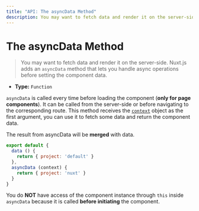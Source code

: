 ```yaml
---
title: "API: The asyncData Method"
description: You may want to fetch data and render it on the server-side. Nuxt.js adds an `asyncData` method that lets you handle async operations before setting the component data.
---
```


# The asyncData Method

> You may want to fetch data and render it on the server-side. Nuxt.js adds an `asyncData` method that lets you handle async operations before setting the component data.

- **Type:** `Function`

`asyncData` is called every time before loading the component (**only for page components**). It can be called from the server-side or before navigating to the corresponding route. This method receives the [`context`](/api/context) object as the first argument, you can use it to fetch some data and return the component data.

The result from asyncData will be **merged** with data.

```js
export default {
  data () {
    return { project: 'default' }
  },
  asyncData (context) {
    return { project: 'nuxt' }
  }
}
```

<div class="Alert Alert--orange">

You do **NOT** have access of the component instance through `this` inside `asyncData` because it is called **before initiating** the component.

</div>
